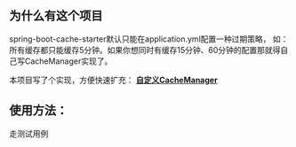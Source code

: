 ## 为什么有这个项目
spring-boot-cache-starter默认只能在application.yml配置一种过期策略，
如：所有缓存都只能缓存5分钟。如果你想同时有缓存15分钟、60分钟的配置那就得自己写CacheManager实现了。

本项目写了个实现，方便快速扩充：
[**自定义CacheManager**](src/main/javayongfa365/config/CaffeineConfig.java)


## 使用方法：
走测试用例